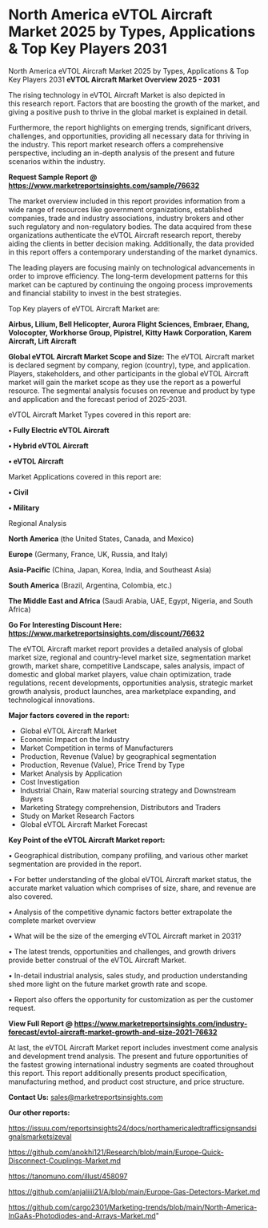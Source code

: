 # North America eVTOL Aircraft Market 2025 by Types, Applications & Top Key Players 2031
 North America eVTOL Aircraft Market 2025 by Types, Applications & Top Key Players 2031
<Strong> eVTOL Aircraft Market Overview 2025 - 2031</strong>

The rising technology in eVTOL Aircraft Market is also depicted in this research report. Factors that are boosting the growth of the market, and giving a positive push to thrive in the global market is explained in detail.

Furthermore, the report highlights on emerging trends, significant drivers, challenges, and opportunities, providing all necessary data for thriving in the industry. This report market research offers a comprehensive perspective, including an in-depth analysis of the present and future scenarios within the industry.

<strong>Request Sample Report @ <a href=https://www.marketreportsinsights.com/sample/76632>https://www.marketreportsinsights.com/sample/76632</a></strong>

The market overview included in this report provides information from a wide range of resources like government organizations, established companies, trade and industry associations, industry brokers and other such regulatory and non-regulatory bodies. The data acquired from these organizations authenticate the eVTOL Aircraft research report, thereby aiding the clients in better decision making. Additionally, the data provided in this report offers a contemporary understanding of the market dynamics.

The leading players are focusing mainly on technological advancements in order to improve efficiency. The long-term development patterns for this market can be captured by continuing the ongoing process improvements and financial stability to invest in the best strategies.

Top Key players of eVTOL Aircraft Market are:

<strong>Airbus, Lilium, Bell Helicopter, Aurora Flight Sciences, Embraer, Ehang, Volocopter, Workhorse Group, Pipistrel, Kitty Hawk Corporation, Karem Aircraft, Lift Aircraft</strong>

<strong><b>Global eVTOL Aircraft Market Scope and Size:</b></strong>
The eVTOL Aircraft market is declared segment by company, region (country), type, and application. Players, stakeholders, and other participants in the global eVTOL Aircraft market will gain the market scope as they use the report as a powerful resource. The segmental analysis focuses on revenue and product by type and application and the forecast period of 2025-2031.

eVTOL Aircraft Market Types covered in this report are:

<strong>• Fully Electric eVTOL Aircraft

• Hybrid eVTOL Aircraft

• eVTOL Aircraft</strong>

Market Applications covered in this report are:

<strong>• Civil

• Military</strong> 

Regional Analysis

<strong>North America</strong> (the United States, Canada, and Mexico)

<strong>Europe</strong> (Germany, France, UK, Russia, and Italy)

<strong>Asia-Pacific</strong> (China, Japan, Korea, India, and Southeast Asia)

<strong>South America</strong> (Brazil, Argentina, Colombia, etc.)

<strong>The Middle East and Africa</strong> (Saudi Arabia, UAE, Egypt, Nigeria, and South Africa)

<strong>Go For Interesting Discount Here: <a href=https://www.marketreportsinsights.com/discount/76632>https://www.marketreportsinsights.com/discount/76632</a></strong>

The eVTOL Aircraft market report provides a detailed analysis of global market size, regional and country-level market size, segmentation market growth, market share, competitive Landscape, sales analysis, impact of domestic and global market players, value chain optimization, trade regulations, recent developments, opportunities analysis, strategic market growth analysis, product launches, area marketplace expanding, and technological innovations.

<strong><b>Major factors covered in the report:</b></strong>
<ul>
  <li>Global eVTOL Aircraft Market </li>
  <li>Economic Impact on the Industry</li>
  <li>Market Competition in terms of Manufacturers</li>
  <li>Production, Revenue (Value) by geographical segmentation</li>
  <li>Production, Revenue (Value), Price Trend by Type</li>
  <li>Market Analysis by Application</li>
  <li>Cost Investigation</li>
  <li>Industrial Chain, Raw material sourcing strategy and Downstream Buyers</li>
  <li>Marketing Strategy comprehension, Distributors and Traders</li>
  <li>Study on Market Research Factors</li>
  <li>Global eVTOL Aircraft Market Forecast</li>
</ul>

<strong><b>Key Point of the eVTOL Aircraft Market report:</b></strong>

• Geographical distribution, company profiling, and various other market segmentation are provided in the report.

• For better understanding of the global eVTOL Aircraft market status, the accurate market valuation which comprises of size, share, and revenue are also covered.

• Analysis of the competitive dynamic factors better extrapolate the complete market overview

• What will be the size of the emerging eVTOL Aircraft market in 2031?

• The latest trends, opportunities and challenges, and growth drivers provide better construal of the eVTOL Aircraft Market.

• In-detail industrial analysis, sales study, and production understanding shed more light on the future market growth rate and scope.

• Report also offers the opportunity for customization as per the customer request.

<strong><b>View Full Report @ <a href=https://www.marketreportsinsights.com/industry-forecast/evtol-aircraft-market-growth-and-size-2021-76632>https://www.marketreportsinsights.com/industry-forecast/evtol-aircraft-market-growth-and-size-2021-76632</a></b></strong>


At last, the eVTOL Aircraft Market report includes investment come analysis and development trend analysis. The present and future opportunities of the fastest growing international industry segments are coated throughout this report. This report additionally presents product specification, manufacturing method, and product cost structure, and price structure.

<strong>Contact Us:</strong>
sales@marketreportsinsights.com

<strong>Our other reports:</strong>

<a href=https://issuu.com/reportsinsights24/docs/northamericaledtrafficsignsandsignalsmarketsizeval>https://issuu.com/reportsinsights24/docs/northamericaledtrafficsignsandsignalsmarketsizeval</a>

<a href=https://github.com/anokhi121/Research/blob/main/Europe-Quick-Disconnect-Couplings-Market.md>https://github.com/anokhi121/Research/blob/main/Europe-Quick-Disconnect-Couplings-Market.md</a>

<a href=https://tanomuno.com/illust/458097>https://tanomuno.com/illust/458097</a>

<a href=https://github.com/anjaliiii21/A/blob/main/Europe-Gas-Detectors-Market.md>https://github.com/anjaliiii21/A/blob/main/Europe-Gas-Detectors-Market.md</a>

<a href=https://github.com/cargo2301/Marketing-trends/blob/main/North-America-InGaAs-Photodiodes-and-Arrays-Market.md>https://github.com/cargo2301/Marketing-trends/blob/main/North-America-InGaAs-Photodiodes-and-Arrays-Market.md</a>"

